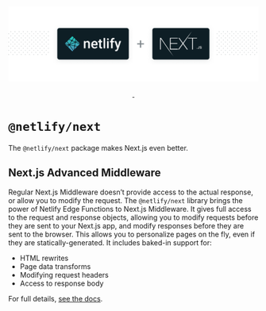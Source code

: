 ![Next.js Runtime](https://github.com/netlify/next-runtime/raw/main/next-on-netlify.png)

<p align="center">
  <a aria-label="npm version" href="https://www.npmjs.com/package/@netlify/next">
    <img alt="" src="https://img.shields.io/npm/v/@netlify/next">
  </a>
  <a aria-label="MIT License" href="https://img.shields.io/npm/l/@netlify/next">
    <img alt="" src="https://img.shields.io/npm/l/@netlify/next">
  </a>
</p>

# `@netlify/next`

The `@netlify/next` package makes Next.js even better.

## Next.js Advanced Middleware

Regular Next.js Middleware doesn’t provide access to the actual response, or allow you to modify the request. The
`@netlify/next` library brings the power of Netlify Edge Functions to Next.js Middleware. It gives full access to the
request and response objects, allowing you to modify requests before they are sent to your Next.js app, and modify
responses before they are sent to the browser. This allows you to personalize pages on the fly, even if they are
statically-generated. It includes baked-in support for:

- HTML rewrites
- Page data transforms
- Modifying request headers
- Access to response body

For full details,
[see the docs](https://docs.netlify.com/integrations/frameworks/next-js/middleware/#next-js-advanced-middleware-with-the-netlify-next-library).
